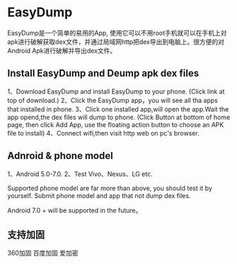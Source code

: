 # EasyDump
EasyDump是一个简单的易用的App, 使用它可以不用root手机就可以在手机上对apk进行破解获取dex文件，并通过局域网http把dex导出到电脑上。很方便的对Android Apk进行破解并导出dex文件。

## Install EasyDump and Deump apk dex files
1、Download EasyDump and install EasyDump to your phone. (Click link at top of download.)
2、Click the EasyDump app，you will see all tha apps that installed in phone.
3、Click one installed app,will open the app.Wait the app opend,the dex files will dump to phone. (Click Button at bottom of home page, then click Add App, use the floating action button to choose an APK file to install)
4、Connect wifi,then visit http web on pc's browser.
## Adnroid & phone model
1、Android 5.0-7.0.
2、Test Vivo、Nexus、LG etc.

Supported phone model are far more than above, you should test it by yourself.
Submit phone model and app that not dump dex files.

Android 7.0 + will be supported in the future。

## 支持加固
360加固
百度加固
爱加密
